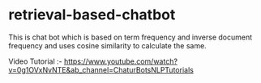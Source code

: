 # retrieval-based-chatbot
This is chat bot which is based on term frequency and inverse document frequency and uses cosine similarity to calculate the same.  

Video Tutorial :- https://www.youtube.com/watch?v=0g1OVxNvNTE&ab_channel=ChaturBotsNLPTutorials 
